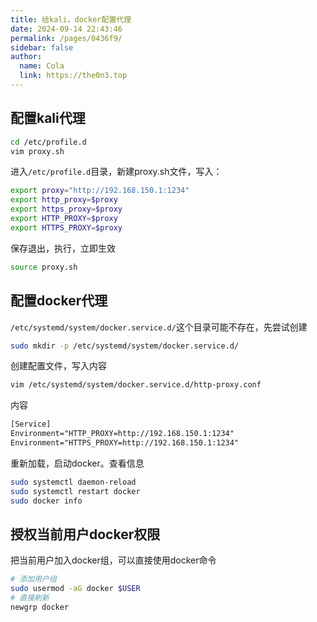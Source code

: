 ```yaml
---
title: 给kali，docker配置代理
date: 2024-09-14 22:43:46
permalink: /pages/0436f9/
sidebar: false
author: 
  name: Cola
  link: https://the0n3.top
---
```


## 配置kali代理

```bash
cd /etc/profile.d
vim proxy.sh
```

进入`/etc/profile.d`目录，新建proxy.sh文件，写入：

```sh
export proxy="http://192.168.150.1:1234"
export http_proxy=$proxy
export https_proxy=$proxy
export HTTP_PROXY=$proxy
export HTTPS_PROXY=$proxy
```

保存退出，执行，立即生效

```bash
source proxy.sh
```


##  配置docker代理

`/etc/systemd/system/docker.service.d/`这个目录可能不存在，先尝试创建

```bash
sudo mkdir -p /etc/systemd/system/docker.service.d/
```

创建配置文件，写入内容

```bash
vim /etc/systemd/system/docker.service.d/http-proxy.conf
```

内容

```txt
[Service]
Environment="HTTP_PROXY=http://192.168.150.1:1234"
Environment="HTTPS_PROXY=http://192.168.150.1:1234"
```

重新加载，启动docker。查看信息

```bash
sudo systemctl daemon-reload
sudo systemctl restart docker
sudo docker info
```

## 授权当前用户docker权限

把当前用户加入docker组，可以直接使用docker命令

```bash
# 添加用户组
sudo usermod -aG docker $USER
# 直接刷新
newgrp docker
```